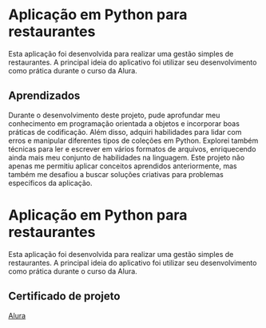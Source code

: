 
# Aplicação em Python para restaurantes

Esta aplicação foi desenvolvida para realizar uma gestão simples de restaurantes. A principal ideia do aplicativo foi utilizar seu desenvolvimento como prática durante o curso da Alura.


## Aprendizados

Durante o desenvolvimento deste projeto, pude aprofundar meu conhecimento em programação orientada a objetos e incorporar boas práticas de codificação. Além disso, adquiri habilidades para lidar com erros e manipular diferentes tipos de coleções em Python. Explorei também técnicas para ler e escrever em vários formatos de arquivos, enriquecendo ainda mais meu conjunto de habilidades na linguagem. Este projeto não apenas me permitiu aplicar conceitos aprendidos anteriormente, mas também me desafiou a buscar soluções criativas para problemas específicos da aplicação.


# Aplicação em Python para restaurantes

Esta aplicação foi desenvolvida para realizar uma gestão simples de restaurantes. A principal ideia do aplicativo foi utilizar seu desenvolvimento como prática durante o curso da Alura.


## Certificado de projeto

[Alura](https://cursos.alura.com.br/user/luannavesfernandes/course/python-crie-sua-primeira-aplicacao/certificate)

